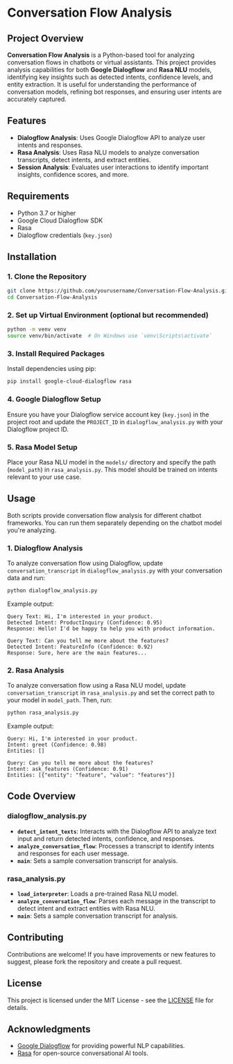 # Conversation Flow Analysis

## Project Overview

**Conversation Flow Analysis** is a Python-based tool for analyzing conversation flows in chatbots or virtual assistants. This project provides analysis capabilities for both **Google Dialogflow** and **Rasa NLU** models, identifying key insights such as detected intents, confidence levels, and entity extraction. It is useful for understanding the performance of conversation models, refining bot responses, and ensuring user intents are accurately captured.

## Features

- **Dialogflow Analysis**: Uses Google Dialogflow API to analyze user intents and responses.
- **Rasa Analysis**: Uses Rasa NLU models to analyze conversation transcripts, detect intents, and extract entities.
- **Session Analysis**: Evaluates user interactions to identify important insights, confidence scores, and more.

## Requirements

- Python 3.7 or higher
- Google Cloud Dialogflow SDK
- Rasa
- Dialogflow credentials (`key.json`)

## Installation

### 1. Clone the Repository

```bash
git clone https://github.com/yourusername/Conversation-Flow-Analysis.git
cd Conversation-Flow-Analysis
```

### 2. Set up Virtual Environment (optional but recommended)

```bash
python -m venv venv
source venv/bin/activate  # On Windows use `venv\Scripts\activate`
```

### 3. Install Required Packages

Install dependencies using pip:

```bash
pip install google-cloud-dialogflow rasa
```

### 4. Google Dialogflow Setup

Ensure you have your Dialogflow service account key (`key.json`) in the project root and update the `PROJECT_ID` in `dialogflow_analysis.py` with your Dialogflow project ID.

### 5. Rasa Model Setup

Place your Rasa NLU model in the `models/` directory and specify the path (`model_path`) in `rasa_analysis.py`. This model should be trained on intents relevant to your use case.

## Usage

Both scripts provide conversation flow analysis for different chatbot frameworks. You can run them separately depending on the chatbot model you're analyzing.

### 1. Dialogflow Analysis

To analyze conversation flow using Dialogflow, update `conversation_transcript` in `dialogflow_analysis.py` with your conversation data and run:

```bash
python dialogflow_analysis.py
```

Example output:
```plaintext
Query Text: Hi, I'm interested in your product.
Detected Intent: ProductInquiry (Confidence: 0.95)
Response: Hello! I'd be happy to help you with product information.

Query Text: Can you tell me more about the features?
Detected Intent: FeatureInfo (Confidence: 0.92)
Response: Sure, here are the main features...
```

### 2. Rasa Analysis

To analyze conversation flow using a Rasa NLU model, update `conversation_transcript` in `rasa_analysis.py` and set the correct path to your model in `model_path`. Then, run:

```bash
python rasa_analysis.py
```

Example output:
```plaintext
Query: Hi, I'm interested in your product.
Intent: greet (Confidence: 0.98)
Entities: []

Query: Can you tell me more about the features?
Intent: ask_features (Confidence: 0.91)
Entities: [{"entity": "feature", "value": "features"}]
```

## Code Overview

### dialogflow_analysis.py

- **`detect_intent_texts`**: Interacts with the Dialogflow API to analyze text input and return detected intents, confidence, and responses.
- **`analyze_conversation_flow`**: Processes a transcript to identify intents and responses for each user message.
- **`main`**: Sets a sample conversation transcript for analysis.

### rasa_analysis.py

- **`load_interpreter`**: Loads a pre-trained Rasa NLU model.
- **`analyze_conversation_flow`**: Parses each message in the transcript to detect intent and extract entities with Rasa NLU.
- **`main`**: Sets a sample conversation transcript for analysis.

## Contributing

Contributions are welcome! If you have improvements or new features to suggest, please fork the repository and create a pull request.

## License

This project is licensed under the MIT License - see the [LICENSE](LICENSE) file for details.

## Acknowledgments

- [Google Dialogflow](https://cloud.google.com/dialogflow) for providing powerful NLP capabilities.
- [Rasa](https://rasa.com/) for open-source conversational AI tools.
